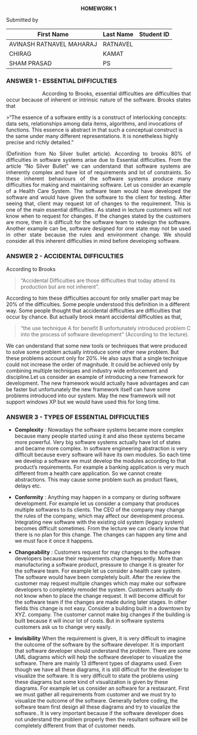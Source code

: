 <p align=center><b>HOMEWORK 1</b></p>
Submitted by <br>

|First Name|Last Name|Student ID|
|----------| --------|----------|
|AVINASH RATNAVEL MAHARAJ |       RATNAVEL      |                 |
|CHIRAG                   |       KAMAT         |                 |
|SHAM PRASAD              |       PS            |                 |
<h3>ANSWER 1  -  ESSENTIAL DIFFICULTIES</h3>
<p align="justify">&nbsp&nbsp&nbsp&nbsp&nbsp&nbsp&nbsp&nbsp&nbsp&nbsp&nbsp&nbsp&nbsp&nbsp&nbsp&nbsp&nbsp&nbsp&nbsp&nbsp&nbspAccording to Brooks, essential difficulties are difficulties that occur because of inherent or intrinsic nature of the software.
Brooks states that 
</p>
>“The essence of a software entity is a construct of interlocking concepts: data sets, relationships among data items, algorithms, and invocations of functions. This essence is abstract in that such a conceptual construct is the same under many different representations. It is nonetheless highly precise and richly detailed.” 

<p align="justify">
(Definition from No Silver bullet article).  According to brooks 80% of difficulties in software systems arise due to Essential 
difficulties. From the article “No Silver Bullet” we can understand that software systems are inherently complex and have lot of 
requirements and lot of constraints. So these inherent behaviours of the software systems produce many difficulties for making and
maintaining software. Let us consider an example of a Health Care System. The software team would have developed the software and would
have given the software to the client for testing. After seeing that, client may request lot of changes to the requirement. This is one of the main essential difficulties. As stated in lecture customers will not know when to request for changes. If the changes stated by
the customers are more, then it is difficult for the software team to redesign the software. Another example can be, software designed
for one state may not be used in other state because the rules and environment change. We should consider all this inherent difficulties in mind before developing software.</p>

<h3>ANSWER 2  -  ACCIDENTAL DIFFICULTIES</h3>

<p>According to Brooks </p>

>“Accidental Difficulties are those difficulties that today attend its production but are not inherent”.

<p>
According to him these difficulties account for only smaller part may be 20% of the difficulties. Some people understood this definition in a different way. Some people thought that accidental difficulties are difficulties that occur by chance. But actually brook meant accidental difficulties as that, </p>

>“the use technique A for benefit B unfortunately introduced problem C into the process of software development” (According to the lecture).

<p>We can understand that some new tools or techniques that were produced to solve some problem actually introduce some other new problem. But these problems account only for 20%. He also says that a single technique could not increase the order of magnitude. It could be achieved only by combining multiple techniques and industry wide enforcement and discipline.Let us consider an example of introducing a new framework for development. The new framework would actually have advantages and can be faster but unfortunately the new framework itself can have some problems introduced into our system. May the new framework will not support windows XP but we would have used this for long time. </p>

<h3>ANSWER 3 - TYPES OF ESSENTIAL DIFFICULTIES</h3>
<p>
</p>


- **Complexity** :
Nowadays the software systems became more complex because many people started using it and also these systems became more powerful. Very big software systems actually have lot of states and became more complex. In software engineering abstraction is very difficult because every software will have its own modules. So each time we develop a software we must develop the modules according to that product’s requirements. For example a banking application is very much different from a health care application. So we cannot create abstractions. This may cause some problem such as product flaws, delays etc. </p>

- **Conformity** :
Anything may happen in a company or during software development. For example let us consider a company that produces multiple softwares to its clients. The CEO of the company may change the rules of the company, which may affect our development process. Integrating new software with the existing old system (legacy system) becomes difficult sometimes. From the lecture we can clearly know that there is no plan for this change. The changes can happen any time and we must face it once it happens.

- **Changeability** :
Customers request for may changes to the software developers because their requirements change frequently. More than manufacturing a software product, pressure to change it is greater for the software team. For example let us consider a health care system. The software would have been completely built. After the review the customer may request multiple changes which may make our software developers to completely remodel the system. Customers actually do not know when to place the change request. It will become difficult for the software team if the changes are made during later stages. In other fields this change is not easy. Consider a building built in a downtown by XYZ. company. The customer cannot make big changes if the building is built because it will incur lot of costs. But in software systems customers ask us to change very easily. 


- **Invisibility**
When the requirement is given, it is very difficult to imagine the outcome of the software by the software developer. It is important that software developer should understand the problem. There are some UML diagrams which will help the software developer to visualize  the software. There are mainly 13 different types of diagrams used. Even though we have all these diagrams, it is still difficult for the developer to visualize the software. It is very difficult to state the problems using these diagrams but some kind of visualization is given by these diagrams. For example let us consider an software for a restaurant. First we must gather all requirements from customer and we must try to visualize the outcome of the software. Generally before coding, the software team first design all these diagrams and try to visualize the software.. It is very important because if the software developer does not understand the problem properly then the resultant software will be completely different from that of customer needs.
